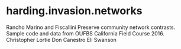 # harding.invasion.networks
Rancho Marino and Fiscallini Preserve community network contrasts.
Sample code and data from OUFBS California Field Course 2016.
Christopher Lortie
Don Canestro
Eli Swanson
